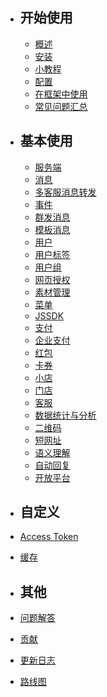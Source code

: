 - ## 开始使用

  - [概述](/docs/{{version}}/{{lang}}/index)
  - [安装](/docs/{{version}}/{{lang}}/installation)
  - [小教程](/docs/{{version}}/{{lang}}/tutorial)
  - [配置](/docs/{{version}}/{{lang}}/configuration)
  - [在框架中使用](/docs/{{version}}/{{lang}}/integration)
  - [常见问题汇总](/docs/{{version}}/{{lang}}/troubleshooting)

- ## 基本使用

  - [服务端](/docs/{{version}}/{{lang}}/server)
  - [消息](/docs/{{version}}/{{lang}}/messages)
  - [多客服消息转发](/docs/{{version}}/{{lang}}/message-transfer)
  - [事件](/docs/{{version}}/{{lang}}/events)
  - [群发消息](/docs/{{version}}/{{lang}}/broadcast)
  - [模板消息](/docs/{{version}}/{{lang}}/notice)
  - [用户](/docs/{{version}}/{{lang}}/user)
  - [用户标签](/docs/{{version}}/{{lang}}/user-tag)
  - [用户组](/docs/{{version}}/{{lang}}/user-group)
  - [网页授权](/docs/{{version}}/{{lang}}/oauth)
  - [素材管理](/docs/{{version}}/{{lang}}/material)
  - [菜单](/docs/{{version}}/{{lang}}/menu)
  - [JSSDK](/docs/{{version}}/{{lang}}/js)
  - [支付](/docs/{{version}}/{{lang}}/payment)
  - [企业支付](/docs/{{version}}/{{lang}}/merchant_payment)
  - [红包](/docs/{{version}}/{{lang}}/lucky-money)
  - [卡券](/docs/{{version}}/{{lang}}/card)
  - [小店](/docs/{{version}}/{{lang}}/store)
  - [门店](/docs/{{version}}/{{lang}}/poi)
  - [客服](/docs/{{version}}/{{lang}}/staff)
  - [数据统计与分析](/docs/{{version}}/{{lang}}/anaylsis)
  - [二维码](/docs/{{version}}/{{lang}}/qrcode)
  - [短网址](/docs/{{version}}/{{lang}}/short-url)
  - [语义理解](/docs/{{version}}/{{lang}}/semantic)
  - [自动回复](/docs/{{version}}/{{lang}}/reply)
  - [开放平台](/docs/{{version}}/{{lang}}/open_platform)

- ## 自定义

 - [Access Token](/docs/{{version}}/{{lang}}/access_token)
 - [缓存](/docs/{{version}}/{{lang}}/cache)

- ## 其他
 - [问题解答](/docs/{{version}}/{{lang}}/troubleshooting)
 - [贡献](/docs/{{version}}/{{lang}}/contributing)
 - [更新日志](/docs/{{version}}/{{lang}}/releases)
 - [路线图](/docs/{{version}}/{{lang}}/roadmap)
